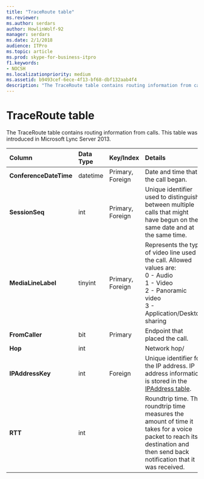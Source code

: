 ```yaml
---
title: "TraceRoute table"
ms.reviewer: 
ms.author: serdars
author: HowlinWolf-92
manager: serdars
ms.date: 2/1/2018
audience: ITPro
ms.topic: article
ms.prod: skype-for-business-itpro
f1.keywords:
- NOCSH
ms.localizationpriority: medium
ms.assetid: b9493cef-6ece-4f13-bf68-dbf132aab4f4
description: "The TraceRoute table contains routing information from calls. This table was introduced in Microsoft Lync Server 2013."
---
```


# TraceRoute table
 
The TraceRoute table contains routing information from calls. This table was introduced in Microsoft Lync Server 2013.
  
|**Column**|**Data Type**|**Key/Index**|**Details**|
|:-----|:-----|:-----|:-----|
|**ConferenceDateTime** <br/> |datetime  <br/> |Primary, Foreign  <br/> |Date and time that the call began.  <br/> |
|**SessionSeq** <br/> |int  <br/> |Primary, Foreign  <br/> |Unique identifier used to distinguish between multiple calls that might have begun on the same date and at the same time.  <br/> |
|**MediaLineLabel** <br/> |tinyint  <br/> |Primary, Foreign  <br/> |Represents the type of video line used in the call. Allowed values are:  <br/> 0 - Audio  <br/> 1 - Video  <br/> 2 - Panoramic video  <br/> 3 - Application/Desktop sharing  <br/> |
|**FromCaller** <br/> |bit  <br/> |Primary  <br/> |Endpoint that placed the call.  <br/> |
|**Hop** <br/> |int  <br/> ||Network hop/  <br/> |
|**IPAddressKey** <br/> |int  <br/> |Foreign  <br/> |Unique identifier for the IP address. IP address information is stored in the [IPAddress table](ipaddress.md).  <br/> |
|**RTT** <br/> |int  <br/> ||Roundtrip time. The roundtrip time measures the amount of time it takes for a voice packet to reach its destination and then send back notification that it was received.  <br/> |
   

